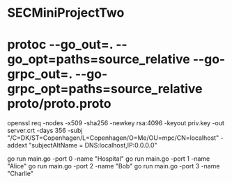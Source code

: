 # SECMiniProjectTwo

# protoc --go_out=. --go_opt=paths=source_relative --go-grpc_out=. --go-grpc_opt=paths=source_relative proto/proto.proto

openssl req -nodes -x509 -sha256 -newkey rsa:4096 -keyout priv.key -out server.crt -days 356 -subj "/C=DK/ST=Copenhagen/L=Copenhagen/O=Me/OU=mpc/CN=localhost" -addext "subjectAltName = DNS:localhost,IP:0.0.0.0"

go run main.go -port 0 -name "Hospital"
go run main.go -port 1 -name "Alice"
go run main.go -port 2 -name "Bob"
go run main.go -port 3 -name "Charlie"

